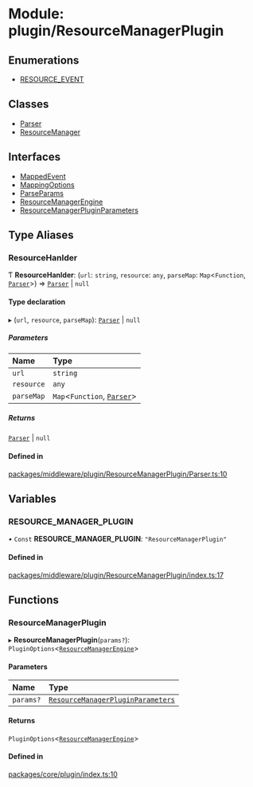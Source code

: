 # Module: plugin/ResourceManagerPlugin

## Enumerations

- [RESOURCE\_EVENT](../enums/plugin_ResourceManagerPlugin.RESOURCE_EVENT.md)

## Classes

- [Parser](../classes/plugin_ResourceManagerPlugin.Parser.md)
- [ResourceManager](../classes/plugin_ResourceManagerPlugin.ResourceManager.md)

## Interfaces

- [MappedEvent](../interfaces/plugin_ResourceManagerPlugin.MappedEvent.md)
- [MappingOptions](../interfaces/plugin_ResourceManagerPlugin.MappingOptions.md)
- [ParseParams](../interfaces/plugin_ResourceManagerPlugin.ParseParams.md)
- [ResourceManagerEngine](../interfaces/plugin_ResourceManagerPlugin.ResourceManagerEngine.md)
- [ResourceManagerPluginParameters](../interfaces/plugin_ResourceManagerPlugin.ResourceManagerPluginParameters.md)

## Type Aliases

### ResourceHanlder

Ƭ **ResourceHanlder**: (`url`: `string`, `resource`: `any`, `parseMap`: `Map`<`Function`, [`Parser`](../classes/plugin_ResourceManagerPlugin.Parser.md)\>) => [`Parser`](../classes/plugin_ResourceManagerPlugin.Parser.md) \| ``null``

#### Type declaration

▸ (`url`, `resource`, `parseMap`): [`Parser`](../classes/plugin_ResourceManagerPlugin.Parser.md) \| ``null``

##### Parameters

| Name | Type |
| :------ | :------ |
| `url` | `string` |
| `resource` | `any` |
| `parseMap` | `Map`<`Function`, [`Parser`](../classes/plugin_ResourceManagerPlugin.Parser.md)\> |

##### Returns

[`Parser`](../classes/plugin_ResourceManagerPlugin.Parser.md) \| ``null``

#### Defined in

[packages/middleware/plugin/ResourceManagerPlugin/Parser.ts:10](https://github.com/Shiotsukikaedesari/vis-three/blob/2f5203e6/packages/middleware/plugin/ResourceManagerPlugin/Parser.ts#L10)

## Variables

### RESOURCE\_MANAGER\_PLUGIN

• `Const` **RESOURCE\_MANAGER\_PLUGIN**: ``"ResourceManagerPlugin"``

#### Defined in

[packages/middleware/plugin/ResourceManagerPlugin/index.ts:17](https://github.com/Shiotsukikaedesari/vis-three/blob/2f5203e6/packages/middleware/plugin/ResourceManagerPlugin/index.ts#L17)

## Functions

### ResourceManagerPlugin

▸ **ResourceManagerPlugin**(`params?`): `PluginOptions`<[`ResourceManagerEngine`](../interfaces/plugin_ResourceManagerPlugin.ResourceManagerEngine.md)\>

#### Parameters

| Name | Type |
| :------ | :------ |
| `params?` | [`ResourceManagerPluginParameters`](../interfaces/plugin_ResourceManagerPlugin.ResourceManagerPluginParameters.md) |

#### Returns

`PluginOptions`<[`ResourceManagerEngine`](../interfaces/plugin_ResourceManagerPlugin.ResourceManagerEngine.md)\>

#### Defined in

[packages/core/plugin/index.ts:10](https://github.com/Shiotsukikaedesari/vis-three/blob/2f5203e6/packages/core/plugin/index.ts#L10)
